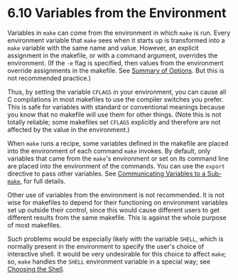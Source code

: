 # 6.10 Variables from the Environment

Variables in `make` can come from the environment in which `make` is run.
Every environment variable that `make` sees when it starts up is transformed into a `make` variable with the same name and value.
However, an explicit assignment in the makefile, or with a command argument, overrides the environment.
(If the `-e` flag is specified, then values from the environment override assignments in the makefile.
See [Summary of Options](./options-summary).
But this is not recommended practice.)

Thus, by setting the variable `CFLAGS` in your environment, you can cause all C compilations in most makefiles to use the compiler switches you prefer.
This is safe for variables with standard or conventional meanings because you know that no makefile will use them for other things.
(Note this is not totally reliable;
some makefiles set `CFLAGS` explicitly and therefore are not affected by the value in the environment.)

When `make` runs a recipe, some variables defined in the makefile are placed into the environment of each command `make` invokes.
By default, only variables that came from the `make`'s environment or set on its command line are placed into the environment of the commands.
You can use the `export` directive to pass other variables.
See [Communicating Variables to a Sub-`make`](./variables-in-recipes), for full details.

Other use of variables from the environment is not recommended.
It is not wise for makefiles to depend for their functioning on environment variables set up outside their control, since this would cause different users to get different results from the same makefile.
This is against the whole purpose of most makefiles.

Such problems would be especially likely with the variable `SHELL`, which is normally present in the environment to specify the user's choice of interactive shell.
It would be very undesirable for this choice to affect `make`;
so, `make` handles the `SHELL` environment variable in a special way;
see [Choosing the Shell](./choosing-the-shell).
